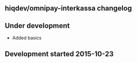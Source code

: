 hiqdev/omnipay-interkassa changelog
-----------------------------------

## Under development

- Added basics

## Development started 2015-10-23

